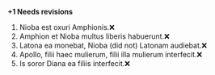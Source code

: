 **+1 Needs revisions**

1. Nioba est oxuri Amphionis.❌
2. Amphion et Nioba multus liberis habuerunt.❌
3. Latona ea monebat, Nioba (did not) Latonam audiebat.❌
4. Apollo, filii haec mulierum, filii illa mulierum interfecit.❌
5. Is soror Diana ea filiis interfecit.❌

